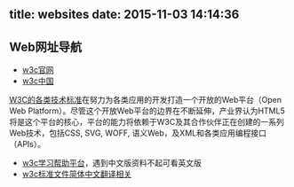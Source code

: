 title: websites
date: 2015-11-03 14:14:36
---


## Web网址导航

* [w3c官网](http://www.w3.org/)
* [w3c中国](www.chinaw3c.org)

[W3C的各类技术标准](http://www.chinaw3c.org/standards.html)在努力为各类应用的开发打造一个开放的Web平台（Open Web Platform）。尽管这个开放Web平台的边界在不断延伸，产业界认为HTML5将是这个平台的核心，平台的能力将依赖于W3C及其合作伙伴正在创建的一系列Web技术，包括CSS, SVG, WOFF, 语义Web，及XML和各类应用编程接口（APIs）。

* [w3c学习帮助平台](https://docs.webplatform.org/wiki/Main_Page/zh)，遇到中文版资料不起可看英文版
* [w3c标准文件简体中文翻译相关](http://www.w3.org/2005/11/Translations/Lists/ListLang-zh-hans.html)